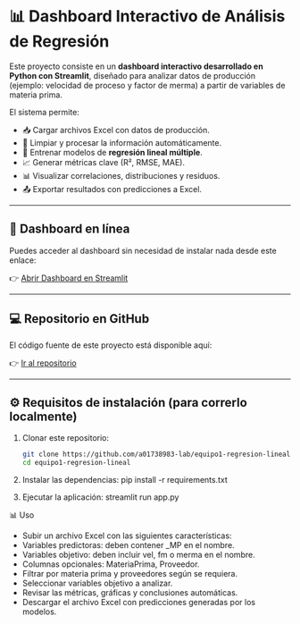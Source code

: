 # 📊 Dashboard Interactivo de Análisis de Regresión

Este proyecto consiste en un **dashboard interactivo desarrollado en Python con Streamlit**, diseñado para analizar datos de producción (ejemplo: velocidad de proceso y factor de merma) a partir de variables de materia prima.  

El sistema permite:  
- 📥 Cargar archivos Excel con datos de producción.  
- 🧹 Limpiar y procesar la información automáticamente.  
- 🤖 Entrenar modelos de **regresión lineal múltiple**.  
- 📈 Generar métricas clave (R², RMSE, MAE).  
- 📊 Visualizar correlaciones, distribuciones y residuos.  
- 📤 Exportar resultados con predicciones a Excel.  

---

## 🚀 Dashboard en línea

Puedes acceder al dashboard sin necesidad de instalar nada desde este enlace:  

👉 [Abrir Dashboard en Streamlit](https://reto-equipo1-leonali.streamlit.app/)  

---

## 💻 Repositorio en GitHub

El código fuente de este proyecto está disponible aquí:  

👉 [Ir al repositorio](https://github.com/a01738983-lab/equipo1-regresion-lineal)  

---

## ⚙️ Requisitos de instalación (para correrlo localmente)

1. Clonar este repositorio:  
   ```bash
   git clone https://github.com/a01738983-lab/equipo1-regresion-lineal.git
   cd equipo1-regresion-lineal


2. Instalar las dependencias:
   pip install -r requirements.txt


3. Ejecutar la aplicación:
   streamlit run app.py



📊 Uso
- Subir un archivo Excel con las siguientes características:
- Variables predictoras: deben contener _MP en el nombre.
- Variables objetivo: deben incluir vel, fm o merma en el nombre.
- Columnas opcionales: MateriaPrima, Proveedor.
- Filtrar por materia prima y proveedores según se requiera.
- Seleccionar variables objetivo a analizar.
- Revisar las métricas, gráficas y conclusiones automáticas.
- Descargar el archivo Excel con predicciones generadas por los modelos.
